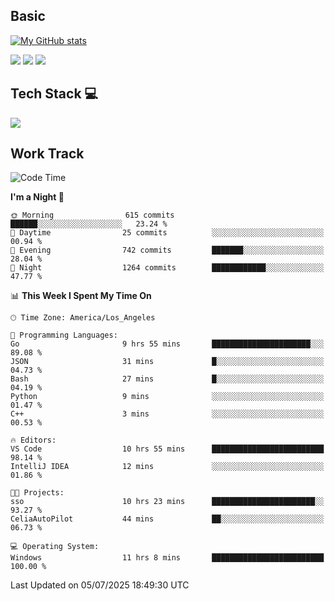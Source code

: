 ## Basic
 
[![My GitHub stats](https://github-readme-stats.vercel.app/api?username=Zzhihon&show_icons=true&theme=purple)](https://github.com/Zzhihon)
 
 [![](https://img.shields.io/badge/website-4493f8?style=for-the-badge&logo=About.me&logoColor=purple)](https://tatakal.com/)
 [![](https://img.shields.io/badge/RSS-4493f8?style=for-the-badge&logo=rss&logoColor=purple)](https://tatakal.com/feed/)
 [![](https://img.shields.io/badge/Email-4493f8?style=for-the-badge&logo=gmail&logoColor=purple)](mailto:bt1q@tatakal.com)

## Tech Stack 💻

<a href="https://skillicons.dev">
  <img src="https://skillicons.dev/icons?i=py,html,css,javascript,bash,java,vue,go,nodejs,cpp" />
</a>

</br>

## Work Track

<!--START_SECTION:waka-->
![Code Time](http://img.shields.io/badge/Code%20Time-430%20hrs%2042%20mins-blue)

**I'm a Night 🦉** 

```text
🌞 Morning                615 commits         ██████░░░░░░░░░░░░░░░░░░░   23.24 % 
🌆 Daytime                25 commits          ░░░░░░░░░░░░░░░░░░░░░░░░░   00.94 % 
🌃 Evening                742 commits         ███████░░░░░░░░░░░░░░░░░░   28.04 % 
🌙 Night                  1264 commits        ████████████░░░░░░░░░░░░░   47.77 % 
```


📊 **This Week I Spent My Time On** 

```text
🕑︎ Time Zone: America/Los_Angeles

💬 Programming Languages: 
Go                       9 hrs 55 mins       ██████████████████████░░░   89.08 % 
JSON                     31 mins             █░░░░░░░░░░░░░░░░░░░░░░░░   04.73 % 
Bash                     27 mins             █░░░░░░░░░░░░░░░░░░░░░░░░   04.19 % 
Python                   9 mins              ░░░░░░░░░░░░░░░░░░░░░░░░░   01.47 % 
C++                      3 mins              ░░░░░░░░░░░░░░░░░░░░░░░░░   00.53 % 

🔥 Editors: 
VS Code                  10 hrs 55 mins      █████████████████████████   98.14 % 
IntelliJ IDEA            12 mins             ░░░░░░░░░░░░░░░░░░░░░░░░░   01.86 % 

🐱‍💻 Projects: 
sso                      10 hrs 23 mins      ███████████████████████░░   93.27 % 
CeliaAutoPilot           44 mins             ██░░░░░░░░░░░░░░░░░░░░░░░   06.73 % 

💻 Operating System: 
Windows                  11 hrs 8 mins       █████████████████████████   100.00 % 
```


 Last Updated on 05/07/2025 18:49:30 UTC
<!--END_SECTION:waka-->
